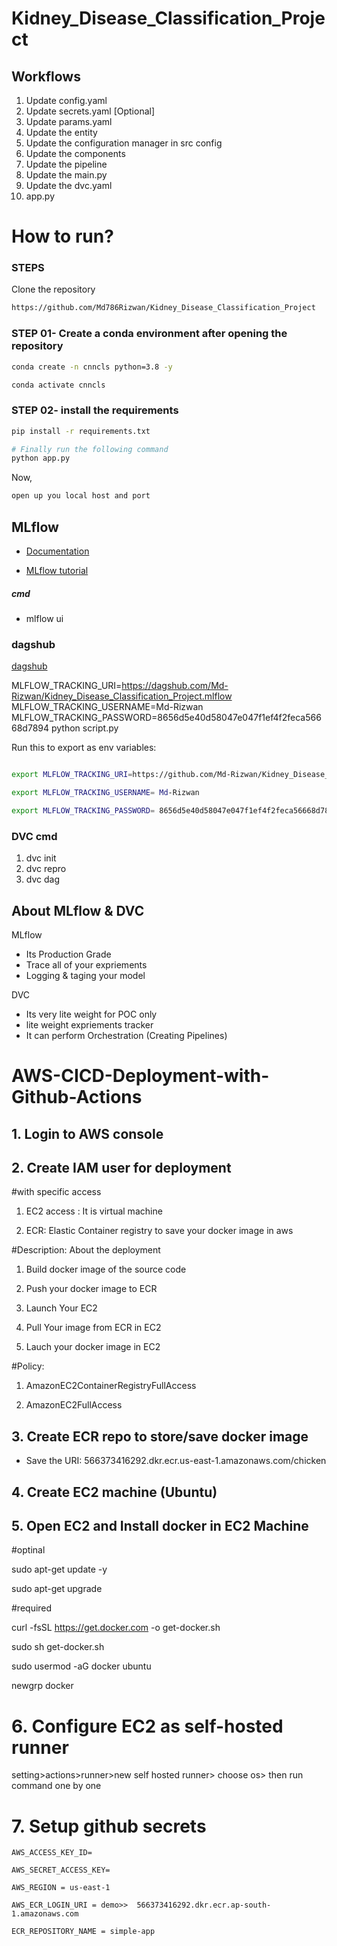 # Kidney_Disease_Classification_Project

## Workflows

1. Update config.yaml
2. Update secrets.yaml [Optional]
3. Update params.yaml
4. Update the entity
5. Update the configuration manager in src config
6. Update the components
7. Update the pipeline
8. Update the main.py
9. Update the dvc.yaml
10. app.py

# How to run?

### STEPS

Clone the repository

```bash
https://github.com/Md786Rizwan/Kidney_Disease_Classification_Project
```

### STEP 01- Create a conda environment after opening the repository

```bash
conda create -n cnncls python=3.8 -y
```

```bash
conda activate cnncls
```

### STEP 02- install the requirements

```bash
pip install -r requirements.txt
```

```bash
# Finally run the following command
python app.py
```

Now,

```bash
open up you local host and port
```

## MLflow

- [Documentation](https://mlflow.org/docs/latest/index.html)

- [MLflow tutorial](https://youtu.be/qdcHHrsXA48?si=bD5vDS60akNphkem)

##### cmd

- mlflow ui

### dagshub

[dagshub](https://dagshub.com/)

MLFLOW_TRACKING_URI=<https://dagshub.com/Md-Rizwan/Kidney_Disease_Classification_Project.mlflow>
MLFLOW_TRACKING_USERNAME=Md-Rizwan
MLFLOW_TRACKING_PASSWORD=8656d5e40d58047e047f1ef4f2feca56668d7894
python script.py

Run this to export as env variables:

```bash

export MLFLOW_TRACKING_URI=https://github.com/Md-Rizwan/Kidney_Disease_Classification_Project.mlflow

export MLFLOW_TRACKING_USERNAME= Md-Rizwan

export MLFLOW_TRACKING_PASSWORD= 8656d5e40d58047e047f1ef4f2feca56668d7894

```

### DVC cmd

1. dvc init
2. dvc repro
3. dvc dag

## About MLflow & DVC

MLflow

- Its Production Grade
- Trace all of your expriements
- Logging & taging your model

DVC

- Its very lite weight for POC only
- lite weight expriements tracker
- It can perform Orchestration (Creating Pipelines)

# AWS-CICD-Deployment-with-Github-Actions

## 1. Login to AWS console

## 2. Create IAM user for deployment

 #with specific access

 1. EC2 access : It is virtual machine

 2. ECR: Elastic Container registry to save your docker image in aws

 #Description: About the deployment

 1. Build docker image of the source code

 2. Push your docker image to ECR

 3. Launch Your EC2

 4. Pull Your image from ECR in EC2

 5. Lauch your docker image in EC2

 #Policy:

 1. AmazonEC2ContainerRegistryFullAccess

 2. AmazonEC2FullAccess

## 3. Create ECR repo to store/save docker image

- Save the URI: 566373416292.dkr.ecr.us-east-1.amazonaws.com/chicken

## 4. Create EC2 machine (Ubuntu)

## 5. Open EC2 and Install docker in EC2 Machine

 #optinal

 sudo apt-get update -y

 sudo apt-get upgrade

 #required

 curl -fsSL <https://get.docker.com> -o get-docker.sh

 sudo sh get-docker.sh

 sudo usermod -aG docker ubuntu

 newgrp docker

# 6. Configure EC2 as self-hosted runner

setting>actions>runner>new self hosted runner> choose os> then run command one by one

# 7. Setup github secrets

    AWS_ACCESS_KEY_ID=

    AWS_SECRET_ACCESS_KEY=

    AWS_REGION = us-east-1

    AWS_ECR_LOGIN_URI = demo>>  566373416292.dkr.ecr.ap-south-1.amazonaws.com

    ECR_REPOSITORY_NAME = simple-app
